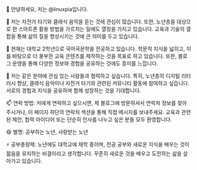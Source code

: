 👋 안녕하세요, 저는 @linuxpia입니다.

👀 저는 자전거 타기와 클래식 음악을 듣는 것에 관심이 많습니다. 또한, 노년층을 대상으로 한 스마트폰 활용 방법을 가르치는 일에도 열정을 가지고 있습니다. 교육과 기술의 결합을 통해 삶의 질을 향상시키는 것에 큰 의미를 두고 있습니다.

🌱 현재는 대학교 2학년으로 국어국문학을 전공하고 있습니다. 학문적 지식을 넓히고, 이를 바탕으로 더 풍부한 교육 콘텐츠를 제작하는 것을 목표로 하고 있습니다. 또한, 블로그 운영을 통해 다양한 정보와 경험을 공유하는 것에도 흥미를 느낍니다.

💞️ 저는 같은 분야에 관심 있는 사람들과 협력하고 싶습니다. 특히, 노년층의 디지털 리터러시 향상, 클래식 음악이나 자전거 타기와 관련된 커뮤니티 활동에 참여하고 싶습니다. 서로의 경험과 지식을 공유하며 함께 성장하는 것을 기대합니다.

📫 연락 방법: 저에게 연락하고 싶으시면, 제 블로그에 방문하셔서 연락처 정보를 찾아주시거나, 이 페이지 하단의 연락처 섹션을 통해 직접 메시지를 보내주세요. 교육과 관련된 제안, 협력 아이디어 또는 단순히 인사를 나누고 싶은 분들 모두 환영합니다.

😄 별명: 공부하는 노년, 사랑받는 노년

⚡ 공부총량제: 노년에도 대학교에 재학 중이며, 전공 공부와 새로운 지식을 배우는 것이 젊음을 유지하는 비결이라고 생각합니다. 꾸준히 새로운 것을 배우고 도전하는 삶을 살아가고 있습니다.

<!---
linuxpia/linuxpia is a ✨ special ✨ repository because its `README.md` (this file) appears on your GitHub profile.
You can click the Preview link to take a look at your changes.
--->
